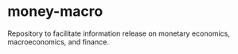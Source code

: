 # money-macro
 Repository to facilitate information release on monetary economics, macroeconomics, and finance. 
